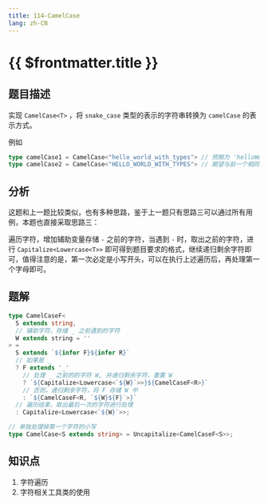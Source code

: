 ```yaml
---
title: 114-CamelCase
lang: zh-CN
---
```


# {{ $frontmatter.title }}

## 题目描述

实现 `CamelCase<T>` ，将 `snake_case` 类型的表示的字符串转换为 `camelCase` 的表示方式。

例如

```ts
type camelCase1 = CamelCase<"hello_world_with_types"> // 预期为 'helloWorldWithTypes'
type camelCase2 = CamelCase<"HELLO_WORLD_WITH_TYPES"> // 期望与前一个相同
```

## 分析

这题和上一题比较类似，也有多种思路，鉴于上一题只有思路三可以通过所有用例，本题也直接采取思路三：

遍历字符，增加辅助变量存储 `-` 之前的字符，当遇到 `-` 时，取出之前的字符，进行 `Capitalize<Lowercase<T>>` 即可得到题目要求的格式，继续递归剩余字符即可，值得注意的是，第一次必定是小写开头，可以在执行上述遍历后，再处理第一个字母即可。

## 题解

```ts
type CamelCaseF<
  S extends string,
  // 辅助字符，存储 _ 之前遇到的字符
  W extends string = ''
> =
  S extends `${infer F}${infer R}`
  // 如果是 _
  ? F extends '_'
    // 处理 _ 之前的的字符 W, 并递归剩余字符，重置 W
    ? `${Capitalize<Lowercase<`${W}`>>}${CamelCaseF<R>}`
    // 否则，递归剩余字符，将 F 存储 W 中
    : `${CamelCaseF<R, `${W}${F}`>}`
  // 遍历结束，取出最后一次的字符进行处理
  : Capitalize<Lowercase<`${W}`>>;

// 单独处理掉第一个字符的小写
type CamelCase<S extends string> = Uncapitalize<CamelCaseF<S>>;
```

## 知识点

1. 字符遍历
2. 字符相关工具类的使用
